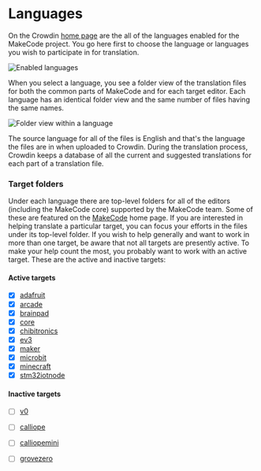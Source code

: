 # Languages

On the Crowdin [home page](https://crowdin.com/project/makecode) are the all of the languages enabled for the MakeCode project. You go here first to choose the language or languages you wish to participate in for translation.

![Enabled languages](/static/translation/languages.jpg)

When you select a language, you see a folder view of the translation files for both the common parts of MakeCode and for each target editor. Each language has an identical folder view and the same number of files having the same names.

![Folder view within a language](/static/translation/folder-view.jpg)

The source language for all of the files is English and that's the language the files are in when uploaded to Crowdin. During the translation process, Crowdin keeps a database of all the current and suggested translations for each part of a translation file.

### Target folders

Under each language there are top-level folders for all of the editors (including the MakeCode core) supported by the MakeCode team. Some of these are featured on the [MakeCode](https://www.microsoft.com/en-us/makecode) home page. If you are interested in helping translate a particular target, you can focus your efforts in the files under its top-level folder. If you wish to help generally and want to work in more than one target, be aware that not all targets are presently active. To make your help count the most, you probably want to work with an active target. These are the active and inactive targets:

#### Active targets

- [x] [adafruit](https://crowdin.com/project/makecode/en#/adafruit)
- [x] [arcade](https://crowdin.com/project/makecode/en#/arcade)
- [x] [brainpad](https://crowdin.com/project/makecode/en#/brainpad)
- [x] [core](https://crowdin.com/project/makecode/en#/core)
- [x] [chibitronics](https://crowdin.com/project/makecode/en#/chibitronics)
- [x] [ev3](https://crowdin.com/project/makecode/en#/ev3)
- [x] [maker](https://crowdin.com/project/makecode/en#/maker)
- [x] [microbit](https://crowdin.com/project/makecode/en#/microbit)
- [x] [minecraft](https://crowdin.com/project/makecode/en#/minecraft)
- [x] [stm32iotnode](https://crowdin.com/project/makecode/en#/stm32iotnode)

#### Inactive targets

- [ ] [v0](https://crowdin.com/project/makecode/en#/v0)
- [ ] [calliope](https://crowdin.com/project/makecode/en#/calliope)
- [ ] [calliopemini](https://crowdin.com/project/makecode/en#/calliopemini)
- [ ] [grovezero](https://crowdin.com/project/makecode/en#/grovezero)

